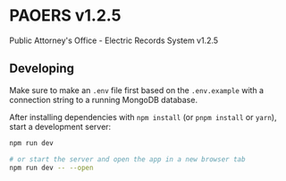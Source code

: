 # PAOERS v1.2.5

Public Attorney's Office - Electric Records System v1.2.5

## Developing

Make sure to make an `.env` file first based on the `.env.example` with a connection string to a running MongoDB database.

After installing dependencies with `npm install` (or `pnpm install` or `yarn`), start a development server:

```bash
npm run dev

# or start the server and open the app in a new browser tab
npm run dev -- --open
```
